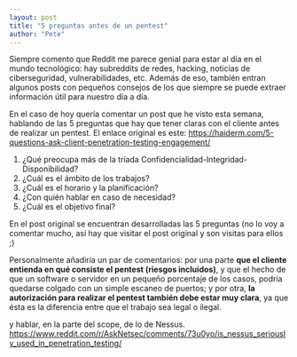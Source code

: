 ```yaml
---
layout: post
title: "5 preguntas antes de un pentest"
author: "Pete"
---
```


Siempre comento que Reddit me parece genial para estar al día en el mundo tecnológico: hay subreddits de redes, hacking, noticias de ciberseguridad, vulnerabilidades, etc. Además de eso, también entran algunos posts con pequeños consejos de los que siempre se puede extraer información útil para nuestro día a día.

En el caso de hoy quería comentar un post que he visto esta semana, hablando de las 5 preguntas que hay que tener claras con el cliente antes de realizar un pentest. El enlace original es este: https://haiderm.com/5-questions-ask-client-penetration-testing-engagement/

1. ¿Qué preocupa más de la tríada Confidencialidad-Integridad-Disponibilidad?
2. ¿Cuál es el ámbito de los trabajos?
3. ¿Cuál es el horario y la planificación?
4. ¿Con quién hablar en caso de necesidad?
5. ¿Cuál es el objetivo final?

En el post original se encuentran desarrolladas las 5 preguntas (no lo voy a comentar mucho, así hay que visitar el post original y son visitas para ellos ;)

Personalmente añadiría un par de comentarios: por una parte **que el cliente entienda en qué consiste el pentest (riesgos incluidos)**, y que el hecho de que un software o servidor en un pequeño porcentaje de los casos, podría quedarse colgado con un simple escaneo de puertos; y por otra, **la autorización para realizar el pentest también debe estar muy clara**, ya que ésta es la diferencia entre que el trabajo sea legal o ilegal.

y hablar, en la parte del scope, de lo de Nessus.
https://www.reddit.com/r/AskNetsec/comments/73u0yo/is_nessus_seriously_used_in_penetration_testing/
